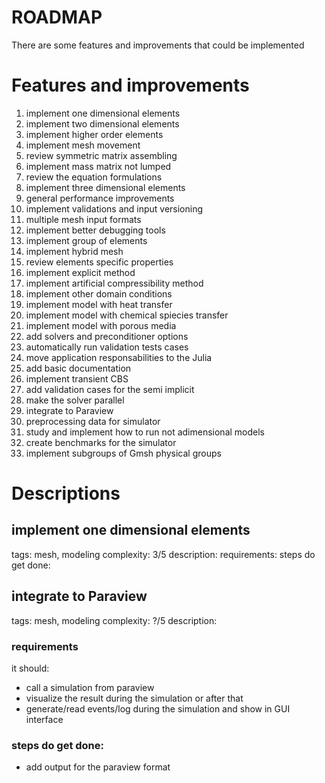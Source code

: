 # ROADMAP
There are some features and improvements that could be implemented

# Features and improvements
1. implement one dimensional elements
2. implement two dimensional elements
3. implement higher order elements
4. implement mesh movement
5. review symmetric matrix assembling
6. implement mass matrix not lumped
7. review the equation formulations
8. implement three dimensional elements
9. general performance improvements
10. implement validations and input versioning
11. multiple mesh input formats
12. implement better debugging tools
13. implement group of elements
14. implement hybrid mesh
15. review elements specific properties
16. implement explicit method
17. implement artificial compressibility method
18. implement other domain conditions
19. implement model with heat transfer
20. implement model with chemical spiecies transfer
21. implement model with porous media 
22. add solvers and preconditioner options
23. automatically run validation tests cases
24. move application responsabilities to the Julia
25. add basic documentation
26. implement transient CBS 
27. add validation cases for the semi implicit
28. make the solver parallel
29. integrate to Paraview
30. preprocessing data for simulator
31. study and implement how to run not adimensional models
32. create benchmarks for the simulator
33. implement subgroups of Gmsh physical groups

# Descriptions
## implement one dimensional elements
tags: mesh, modeling
complexity: 3/5
description:
requirements:
steps do get done:

## integrate to Paraview
tags: mesh, modeling
complexity: ?/5
description:
### requirements
it should:
 - call a simulation from paraview
 - visualize the result during the simulation or after that
 - generate/read events/log during the simulation and show in GUI interface 
### steps do get done:
- add output for the paraview format